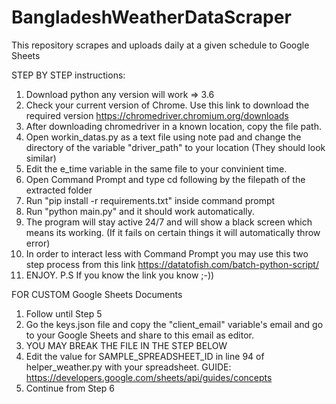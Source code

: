 # BangladeshWeatherDataScraper
This repository scrapes and uploads daily at a given schedule to Google Sheets

STEP BY STEP instructions:

1) Download python any version will work => 3.6
2) Check your current version of Chrome. Use this link to download the required version https://chromedriver.chromium.org/downloads
3) After downloading chromedriver in a known location, copy the file path.
4) Open workin_datas.py as a text file using note pad and change the directory of the variable "driver_path" to your location (They should look similar)
5) Edit the e_time variable in the same file to your convinient time.
6) Open Command Prompt and type cd following by the filepath of the extracted folder
7) Run "pip install -r requirements.txt" inside command prompt
8) Run "python main.py" and it should work automatically.
9) The program will stay active 24/7 and will show a black screen which means its working. (If it fails on certain things it will automatically throw error)
10) In order to interact less with Command Prompt you may use this two step process from this link https://datatofish.com/batch-python-script/
11) ENJOY. P.S If you know the link you know ;-))


FOR CUSTOM Google Sheets Documents


1) Follow until Step 5
2) Go the keys.json file and copy the "client_email" variable's email and go to your Google Sheets and share to this email as editor.
3) YOU MAY BREAK THE FILE IN THE STEP BELOW
4) Edit the value for SAMPLE_SPREADSHEET_ID in line 94 of helper_weather.py with your spreadsheet. GUIDE: https://developers.google.com/sheets/api/guides/concepts
5) Continue from Step 6
